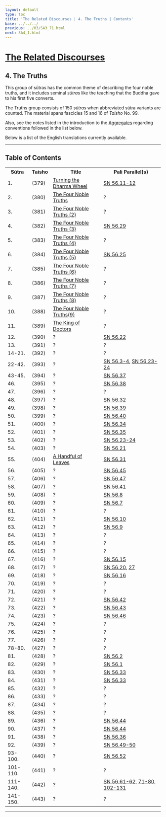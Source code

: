 ```yaml
---
layout: default
type: toc
title: 'The Related Discourses | 4. The Truths | Contents'
base: ../../../
previous: ../03/SA3_71.html
next: SA4_1.html
---
```


<h1><a href="../index.html">The Related Discourses</a></h1>
<h2>4. The Truths</h2>

<div class="intro"><p>This group of sūtras has the common theme of describing the four noble truths, and it includes seminal <em>sūtra</em>s like the teaching that the Buddha gave to his first five converts.</p>

<p>The Truths group consists of 150 <em>sūtra</em>s when abbreviated sūtra variants are counted. The material spans fascicles 15 and 16 of <cite>Taisho</cite> No. 99.</p>

<p>Also, see the notes listed in the introduction to the <a href="../01/index.html" target="_blank">Aggregates</a> regarding conventions followed in the list below.</p>

<p>Below is a list of the English translations currently available.</p></div>

<hr/>

<h2>Table of Contents</h2>

<table class="ma-toc">
  <th>Sūtra</th>
  <th>Taisho</th>
  <th>Title</th>
  <th>Pali Parallel(s)</th>
  <tr>
    <td>1.</td>
    <td>(379)</td>
    <td><a href="SA4_1.html">Turning the Dharma Wheel</a></td>
    <td><a href="https://suttacentral.net/sn56.11" target="_blank">SN 56.11-12</a></td>
  </tr>
  <tr>
    <td>2.</td>
    <td>(380)</td>
    <td><a href="SA4_2.html">The Four Noble Truths</a></td>
    <td><a href="https://suttacentral.net/sn12.58" target="_blank"></a>?</td>
  </tr>
  <tr>
    <td>3.</td>
    <td>(381)</td>
    <td><a href="SA4_3.html">The Four Noble Truths (2)</a></td>
    <td><a href="https://suttacentral.net/sn12.53" target="_blank"></a>?</td>
  </tr>
  <tr>
    <td>4.</td>
    <td>(382)</td>
    <td><a href="SA4_4.html">The Four Noble Truths (3)</a></td>
    <td><a href="https://suttacentral.net/sn56.29" target="_blank">SN 56.29</a></td>
  </tr>
  <tr>
    <td>5.</td>
    <td>(383)</td>
    <td><a href="SA4_5.html">The Four Noble Truths (4)</a></td>
    <td><a href="https://suttacentral.net/sn12.65" target="_blank"></a>?</td>
  </tr>
  <tr>
    <td>6.</td>
    <td>(384)</td>
    <td><a href="SA4_6.html">The Four Noble Truths (5)</a></td>
    <td><a href="https://suttacentral.net/sn56.25" target="_blank">SN 56.25</a></td>
  </tr>
  <tr>
    <td>7.</td>
    <td>(385)</td>
    <td><a href="SA4_7.html">The Four Noble Truths (6)</a></td>
    <td><a href="https://suttacentral.net/sn12.61" target="_blank"></a>?</td>
  </tr>
  <tr>
    <td>8.</td>
    <td>(386)</td>
    <td><a href="SA4_8.html">The Four Noble Truths (7)</a></td>
    <td><a href="https://suttacentral.net/sn12.62" target="_blank"></a>?</td>
  </tr>
  <tr>
    <td>9.</td>
    <td>(387)</td>
    <td><a href="SA4_9.html">The Four Noble Truths (8)</a></td>
    <td><a href="https://suttacentral.net/sn12.66" target="_blank"></a>?</td>
  </tr>
  <tr>
    <td>10.</td>
    <td>(388)</td>
    <td><a href="SA4_10.html">The Four Noble Truths(9)</a></td>
    <td><a href="https://suttacentral.net/sn12.51" target="_blank"></a>?</td>
  </tr>
  <tr>
    <td>11.</td>
    <td>(389)</td>
    <td><a href="SA4_11.html">The King of Doctors</a></td>
    <td>?</td>
  </tr>
  <tr>
    <td>12.</td>
    <td>(390)</td>
    <td><a href="SA4_12.html"></a>?</td>
    <td><a href="https://suttacentral.net/sn56.22" target="_blank">SN 56.22</a></td>
  </tr>
  <tr>
    <td>13.</td>
    <td>(391)</td>
    <td><!--<a href="SA4_13.html"></a>-->?</td>
    <td><a href="https://suttacentral.net/sn12.37" target="_blank"></a>?</td>
  </tr>
  <tr>
    <td>14-21.</td>
    <td>(392)</td>
    <td><a href="https://suttacentral.net/sa296/en/choong" target="_blank"></a>?</td>
    <td><a href="https://suttacentral.net/sn12.20" target="_blank"></a>?</td>
  </tr>
  <tr>
    <td>22-42.</td>
    <td>(393)</td>
    <td><a href="https://suttacentral.net/sa297/en/choong" target="_blank"></a>?</td>
    <td><a href="https://suttacentral.net/sn56.3" target="_blank">SN 56.3-4</a>, <a href="https://suttacentral.net/sn56.23" target="_blank">SN 56.23-24</a></td>
  </tr>
  <tr>
    <td>43-45.</td>
    <td>(394)</td>
    <td><a href="SA4_16.html"></a>?</td>
    <td><a href="https://suttacentral.net/sn56.37" target="_blank">SN 56.37</a></td>
  </tr>
  <tr>
    <td>46.</td>
    <td>(395)</td>
    <td><a href="https://suttacentral.net/sa299/en/choong" target="_blank"></a>?</td>
    <td><a href="https://suttacentral.net/sn56.38" target="_blank">SN 56.38</a></td>
  </tr>
  <tr>
    <td>47.</td>
    <td>(396)</td>
    <td><a href="https://suttacentral.net/sa300/en/choong" target="_blank"></a>?</td>
    <td><a href="https://suttacentral.net/sn12.46" target="_blank"></a>?</td>
  </tr>
  <tr>
    <td>48.</td>
    <td>(397)</td>
    <td><a href="https://suttacentral.net/sa301/en/choong" target="_blank"></a>?</td>
    <td><a href="https://suttacentral.net/sn56.32" target="_blank">SN 56.32</a></td>
  </tr>
  <tr>
    <td>49.</td>
    <td>(398)</td>
    <td><a href="SA4_20.html"></a>?</td>
    <td><a href="https://suttacentral.net/sn56.39" target="_blank">SN 56.39</a></td>
  </tr>
  <tr>
    <td>50.</td>
    <td>(399)</td>
    <td><a href="SA4_1.html"></a>?</td>
    <td><a href="https://suttacentral.net/sn56.40" target="_blank">SN 56.40</a></td>
  </tr>
  <tr>
    <td>51.</td>
    <td>(400)</td>
    <td><a href="SA4_2.html"></a>?</td>
    <td><a href="https://suttacentral.net/sn56.34" target="_blank">SN 56.34</a></td>
  </tr>
  <tr>
    <td>52.</td>
    <td>(401)</td>
    <td><a href="SA4_3.html"></a>?</td>
    <td><a href="https://suttacentral.net/sn56.35" target="_blank">SN 56.35</a></td>
  </tr>
  <tr>
    <td>53.</td>
    <td>(402)</td>
    <td><a href="SA4_4.html"></a>?</td>
    <td><a href="https://suttacentral.net/sn56.23" target="_blank">SN 56.23-24</a></td>
  </tr>
  <tr>
    <td>54.</td>
    <td>(403)</td>
    <td><a href="SA4_5.html"></a>?</td>
    <td><a href="https://suttacentral.net/sn56.21" target="_blank">SN 56.21</a></td>
  </tr>
  <tr>
    <td>55.</td>
    <td>(404)</td>
    <td><a href="SA4_55.html">A Handful of Leaves</a></td>
    <td><a href="https://suttacentral.net/sn56.31" target="_blank">SN 56.31</a></td>
  </tr>
  <tr>
    <td>56.</td>
    <td>(405)</td>
    <td><a href="SA4_7.html"></a>?</td>
    <td><a href="https://suttacentral.net/sn56.45" target="_blank">SN 56.45</a></td>
  </tr>
  <tr>
    <td>57.</td>
    <td>(406)</td>
    <td><a href="SA4_8.html"></a>?</td>
    <td><a href="https://suttacentral.net/sn56.47" target="_blank">SN 56.47</a></td>
  </tr>
  <tr>
    <td>58.</td>
    <td>(407)</td>
    <td><a href="SA4_9.html"></a>?</td>
    <td><a href="https://suttacentral.net/sn56.41" target="_blank">SN 56.41</a></td>
  </tr>
  <tr>
    <td>59.</td>
    <td>(408)</td>
    <td><a href="SA4_10.html"></a>?</td>
    <td><a href="https://suttacentral.net/sn56.8" target="_blank">SN 56.8</a></td>
  </tr>
  <tr>
    <td>60.</td>
    <td>(409)</td>
    <td><a href="SA4_1.html"></a>?</td>
    <td><a href="https://suttacentral.net/sn56.7" target="_blank">SN 56.7</a></td>
  </tr>
  <tr>
    <td>61.</td>
    <td>(410)</td>
    <td><a href="SA4_2.html"></a>?</td>
    <td><a href="https://suttacentral.net/sn12.58" target="_blank"></a>?</td>
  </tr>
  <tr>
    <td>62.</td>
    <td>(411)</td>
    <td><a href="SA4_3.html"></a>?</td>
    <td><a href="https://suttacentral.net/sn56.10" target="_blank">SN 56.10</a></td>
  </tr>
  <tr>
    <td>63.</td>
    <td>(412)</td>
    <td><a href="SA4_4.html"></a>?</td>
    <td><a href="https://suttacentral.net/sn56.9" target="_blank">SN 56.9</a></td>
  </tr>
  <tr>
    <td>64.</td>
    <td>(413)</td>
    <td><a href="SA4_5.html"></a>?</td>
    <td><a href="https://suttacentral.net/sn12.65" target="_blank"></a>?</td>
  </tr>
  <tr>
    <td>65.</td>
    <td>(414)</td>
    <td><a href="SA4_6.html"></a>?</td>
    <td><a href="https://suttacentral.net/sn12.67" target="_blank"></a>?</td>
  </tr>
  <tr>
    <td>66.</td>
    <td>(415)</td>
    <td><a href="SA4_7.html"></a>?</td>
    <td><a href="https://suttacentral.net/sn12.61" target="_blank"></a>?</td>
  </tr>
  <tr>
    <td>67.</td>
    <td>(416)</td>
    <td><a href="SA4_8.html"></a>?</td>
    <td><a href="https://suttacentral.net/sn56.15" target="_blank">SN 56.15</a></td>
  </tr>
  <tr>
    <td>68.</td>
    <td>(417)</td>
    <td><a href="SA4_9.html"></a>?</td>
    <td><a href="https://suttacentral.net/sn56.20" target="_blank">SN 56.20</a>, <a href="https://suttacentral.net/sn56.27" target="_blank">27</a></td>
  </tr>
  <tr>
    <td>69.</td>
    <td>(418)</td>
    <td><a href="SA4_10.html"></a>?</td>
    <td><a href="https://suttacentral.net/sn56.16" target="_blank">SN 56.16</a></td>
  </tr>
  <tr>
    <td>70.</td>
    <td>(419)</td>
    <td><a href="SA4_1.html"></a>?</td>
    <td><a href="https://suttacentral.net/sn12.55" target="_blank"></a>?</td>
  </tr>
  <tr>
    <td>71.</td>
    <td>(420)</td>
    <td><a href="SA4_2.html"></a>?</td>
    <td><a href="https://suttacentral.net/sn12.58" target="_blank"></a>?</td>
  </tr>
  <tr>
    <td>72.</td>
    <td>(421)</td>
    <td><a href="SA4_3.html"></a>?</td>
    <td><a href="https://suttacentral.net/sn56.42" target="_blank">SN 56.42</a></td>
  </tr>
  <tr>
    <td>73.</td>
    <td>(422)</td>
    <td><a href="SA4_4.html"></a>?</td>
    <td><a href="https://suttacentral.net/sn56.43" target="_blank">SN 56.43</a></td>
  </tr>
  <tr>
    <td>74.</td>
    <td>(423)</td>
    <td><a href="SA4_5.html"></a>?</td>
    <td><a href="https://suttacentral.net/sn56.46" target="_blank">SN 56.46</a></td>
  </tr>
  <tr>
    <td>75.</td>
    <td>(424)</td>
    <td><a href="SA4_6.html"></a>?</td>
    <td><a href="https://suttacentral.net/sn12.67" target="_blank"></a>?</td>
  </tr>
  <tr>
    <td>76.</td>
    <td>(425)</td>
    <td><a href="SA4_7.html"></a>?</td>
    <td><a href="https://suttacentral.net/sn12.61" target="_blank"></a>?</td>
  </tr>
  <tr>
    <td>77.</td>
    <td>(426)</td>
    <td><a href="SA4_8.html"></a>?</td>
    <td><a href="https://suttacentral.net/sn12.62" target="_blank"></a>?</td>
  </tr>
  <tr>
    <td>78-80.</td>
    <td>(427)</td>
    <td><a href="SA4_9.html"></a>?</td>
    <td><a href="https://suttacentral.net/sn12.66" target="_blank"></a>?</td>
  </tr>
  <tr>
    <td>81.</td>
    <td>(428)</td>
    <td><a href="SA4_10.html"></a>?</td>
    <td><a href="https://suttacentral.net/sn56.2" target="_blank">SN 56.2</a></td>
  </tr>
  <tr>
    <td>82.</td>
    <td>(429)</td>
    <td><a href="SA4_1.html"></a>?</td>
    <td><a href="https://suttacentral.net/sn56.1" target="_blank">SN 56.1</a></td>
  </tr>
  <tr>
    <td>83.</td>
    <td>(430)</td>
    <td><a href="SA4_2.html"></a>?</td>
    <td><a href="https://suttacentral.net/sn56.33" target="_blank">SN 56.33</a></td>
  </tr>
  <tr>
    <td>84.</td>
    <td>(431)</td>
    <td><a href="SA4_3.html"></a>?</td>
    <td><a href="https://suttacentral.net/sn56.33" target="_blank">SN 56.33</a></td>
  </tr>
  <tr>
    <td>85.</td>
    <td>(432)</td>
    <td><a href="SA4_4.html"></a>?</td>
    <td><a href="https://suttacentral.net/sn12.52" target="_blank"></a>?</td>
  </tr>
  <tr>
    <td>86.</td>
    <td>(433)</td>
    <td><a href="SA4_5.html"></a>?</td>
    <td><a href="https://suttacentral.net/sn12.65" target="_blank"></a>?</td>
  </tr>
  <tr>
    <td>87.</td>
    <td>(434)</td>
    <td><a href="SA4_6.html"></a>?</td>
    <td><a href="https://suttacentral.net/sn12.67" target="_blank"></a>?</td>
  </tr>
  <tr>
    <td>88.</td>
    <td>(435)</td>
    <td><a href="SA4_7.html"></a>?</td>
    <td><a href="https://suttacentral.net/sn12.61" target="_blank"></a>?</td>
  </tr>
  <tr>
    <td>89.</td>
    <td>(436)</td>
    <td><a href="SA4_8.html"></a>?</td>
    <td><a href="https://suttacentral.net/sn56.44" target="_blank">SN 56.44</a></td>
  </tr>
  <tr>
    <td>90.</td>
    <td>(437)</td>
    <td><a href="SA4_9.html"></a>?</td>
    <td><a href="https://suttacentral.net/sn56.44" target="_blank">SN 56.44</a></td>
  </tr>
  <tr>
    <td>91.</td>
    <td>(438)</td>
    <td><a href="SA4_10.html"></a>?</td>
    <td><a href="https://suttacentral.net/sn56.36" target="_blank">SN 56.36</a></td>
  </tr>
  <tr>
    <td>92.</td>
    <td>(439)</td>
    <td><a href="SA4_1.html"></a>?</td>
    <td><a href="https://suttacentral.net/sn56.49" target="_blank">SN 56.49-50</a></td>
  </tr>
  <tr>
    <td>93-100.</td>
    <td>(440)</td>
    <td><a href="SA4_2.html"></a>?</td>
    <td><a href="https://suttacentral.net/sn56.52" target="_blank">SN 56.52</a></td>
  </tr>
  <tr>
    <td>101-110.</td>
    <td>(441)</td>
    <td><a href="SA4_3.html"></a>?</td>
    <td><a href="https://suttacentral.net/sn12.53" target="_blank"></a>?</td>
  </tr>
  <tr>
    <td>111-140.</td>
    <td>(442)</td>
    <td><a href="SA4_4.html"></a>?</td>
    <td><a href="https://suttacentral.net/sn56.61" target="_blank">SN 56.61-62</a>, <a href="https://suttacentral.net/sn56.71" target="_blank">71-80</a>, <a href="https://suttacentral.net/sn56.102" target="_blank">102-131</a></td>
  </tr>
  <tr>
    <td>141-150.</td>
    <td>(443)</td>
    <td><a href="SA4_5.html"></a>?</td>
    <td><a href="https://suttacentral.net/sn12.65" target="_blank"></a>?</td>
  </tr>
</table>

<hr/>